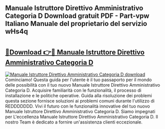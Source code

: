 ## Manuale Istruttore Direttivo Amministrativo Categoria D Download gratuit PDF - Part-vpw Italiano Manuale del proprietario del servizio wHs4q

# <h2><a href="http://dfaqcg.blite.top/?on=Manuale+Istruttore+Direttivo+Amministrativo+Categoria+D">🔗Download 👉🔴 Manuale Istruttore Direttivo Amministrativo Categoria D</a></h2>

[![Manuale Istruttore Direttivo Amministrativo Categoria D download](https://i.imgur.com/lujVjoI.png)](http://dfaqcg.blite.top/?on=Manuale+Istruttore+Direttivo+Amministrativo+Categoria+D)
Cominciamo! Questa guida per l'utente è il tuo passaporto per il mondo delle possibilità con il tuo nuovo Manuale Istruttore Direttivo Amministrativo Categoria D. Acquisire familiarità con le funzionalità, il processo di installazione e le politiche operative. Guida alla risoluzione dei problemi questa sezione fornisce soluzioni ai problemi comuni durante l'utilizzo di REDDDDDDD. Vivi il futuro con le funzionalità innovative del tuo nuovo Manuale Istruttore Direttivo Amministrativo Categoria D. Siamo impegnati per L'eccellenza Manuale Istruttore Direttivo Amministrativo Categoria D. Il nostro Team è dedicato a fornire un'assistenza clienti eccezionale.
